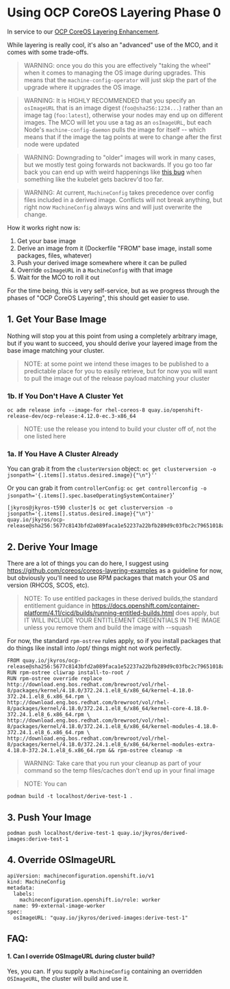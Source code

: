 # Using OCP CoreOS Layering Phase 0

In service to our [OCP CoreOS Layering Enhancement](https://github.com/openshift/enhancements/blob/master/enhancements/ocp-coreos-layering/ocp-coreos-layering.md#phase-0). 

While layering is really cool, it's also an "advanced" use of the MCO, and it comes with some trade-offs.  

> WARNING: once you do this you are effectively "taking the wheel" when it comes to managing the OS image during upgrades. This means that the `machine-config-operator` will just skip the part of the upgrade where it upgrades the OS image. 

>  WARNING: It is HIGHLY RECOMMENDED that you specify an `osImageURL` that is an image digest (`foo@sha256:1234...`) rather than an image tag (`foo:latest`), otherwise your nodes may end up on different images. 
> The MCO will let you use a tag as an `osImageURL`, but each Node's  `machine-config-daemon` pulls the image for itself -- which means that if the image the tag points at were to change after the first node were updated

> WARNING: Downgrading to "older" images will work in many cases, but we mostly test going forwards not backwards. If you go too far back you can end up with weird happenings like [this bug](https://mail.google.com/mail/u/0/#inbox/FMfcgzGqQSMglmXtGjNQgLrvpZnJrgCT)  when something like the kubelet gets backrev'd too far. 

> WARNING: At current, `MachineConfig` takes precedence over config files included in a derived image. Conflicts will not break anything, but right now `MachineConfig` always wins and will just overwrite the change. 

How it works right now is: 
1. Get your base image
2. Derive an image from it (Dockerfile "FROM" base image, install some packages, files, whatever)
3. Push your derived image somewhere where it can be pulled
4. Override `osImageURL` in a `MachineConfig` with that image 
5. Wait for the MCO to roll it out 

For the time being, this is very self-service, but as we progress through the phases of "OCP CoreOS Layering", this should get easier to use. 



## 1. Get  Your Base Image
Nothing will stop you at this point from using a completely arbitrary image, but if you want to succeed, you should derive your layered image from the base image matching your cluster. 

> NOTE: at some point we intend these images to be published to a predictable place for you to easily retrieve, but for now you will want to pull the image out of the release payload matching your cluster

### 1b. If You Don't Have A Cluster Yet
`oc adm release info --image-for rhel-coreos-8 quay.io/openshift-release-dev/ocp-release:4.12.0-ec.3-x86_64`

> NOTE:  use the release you intend to build your cluster off of, not the one listed here


### 1a. If You Have A Cluster Already

You can grab it from the `clusterVersion` object: 
`oc get clusterversion -o jsonpath='{.items[].status.desired.image}{"\n"}''` 

Or you can grab it from `controllerConfig`: 
`oc get controllerconfig -o jsonpath='{.items[].spec.baseOperatingSystemContainer}`'

```
[jkyros@jkyros-t590 cluster]$ oc get clusterversion -o jsonpath='{.items[].status.desired.image}{"\n"}'
quay.io/jkyros/ocp-release@sha256:5677c8143bfd2a089faca1e52237a22bfb289d9c03fbc2c79651018a64a44a61
```


## 2. Derive Your Image 
There are a lot of things you can do here, I suggest using https://github.com/coreos/coreos-layering-examples as a guideline for now, but obviously you'll need to use RPM packages that match your OS and version  (RHCOS, SCOS, etc). 

>NOTE: To use entitled packages in these derived builds,the standard entitlement guidance in https://docs.openshift.com/container-platform/4.11/cicd/builds/running-entitled-builds.html does apply, but IT WILL INCLUDE YOUR ENTITLEMENT CREDENTIALS IN THE IMAGE unless you remove them and build the image with --squash

For now, the standard `rpm-ostree` rules apply, so if you install packages that do things like install into /opt/ things might not work perfectly. 

```
FROM quay.io/jkyros/ocp-release@sha256:5677c8143bfd2a089faca1e52237a22bfb289d9c03fbc2c79651018a64a44a61
RUN rpm-ostree cliwrap install-to-root /
RUN rpm-ostree override replace http://download.eng.bos.redhat.com/brewroot/vol/rhel-8/packages/kernel/4.18.0/372.24.1.el8_6/x86_64/kernel-4.18.0-372.24.1.el8_6.x86_64.rpm \
http://download.eng.bos.redhat.com/brewroot/vol/rhel-8/packages/kernel/4.18.0/372.24.1.el8_6/x86_64/kernel-core-4.18.0-372.24.1.el8_6.x86_64.rpm \
http://download.eng.bos.redhat.com/brewroot/vol/rhel-8/packages/kernel/4.18.0/372.24.1.el8_6/x86_64/kernel-modules-4.18.0-372.24.1.el8_6.x86_64.rpm \ 
http://download.eng.bos.redhat.com/brewroot/vol/rhel-8/packages/kernel/4.18.0/372.24.1.el8_6/x86_64/kernel-modules-extra-4.18.0-372.24.1.el8_6.x86_64.rpm && rpm-ostree cleanup -m 
```

> WARNING: Take care that you run your cleanup as part of your command so the temp files/caches don't end up in your final image 

>NOTE: You can 

```
podman build -t localhost/derive-test-1 . 
```

## 3. Push Your Image

`podman push localhost/derive-test-1 quay.io/jkyros/derived-images:derive-test-1`


## 4. Override OSImageURL 
```
apiVersion: machineconfiguration.openshift.io/v1
kind: MachineConfig
metadata:
  labels:
    machineconfiguration.openshift.io/role: worker
  name: 99-external-image-worker
spec:
  osImageURL: "quay.io/jkyros/derived-images:derive-test-1"
```


## FAQ: 

#### 1. Can I override OSImageURL during cluster build? 
Yes, you can.  If you supply a `MachineConfig` containing an overridden `OSImageURL`, the cluster will build and use it. 
